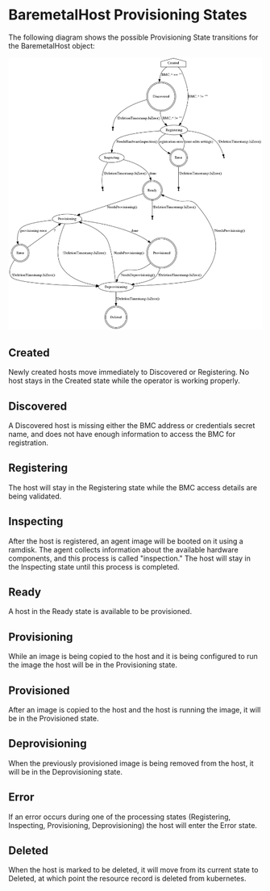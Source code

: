 # BaremetalHost Provisioning States

The following diagram shows the possible Provisioning State transitions for the BaremetalHost object:

![BaremetalHost ProvisioningState transitions](BaremetalHost_ProvisioningState.png)

## Created

Newly created hosts move immediately to Discovered or Registering. No
host stays in the Created state while the operator is working
properly.

## Discovered

A Discovered host is missing either the BMC address or credentials
secret name, and does not have enough information to access the BMC
for registration.

## Registering

The host will stay in the Registering state while the BMC access
details are being validated.

## Inspecting

After the host is registered, an agent image will be booted on it
using a ramdisk. The agent collects information about the available
hardware components, and this process is called "inspection." The host
will stay in the Inspecting state until this process is completed.

## Ready

A host in the Ready state is available to be provisioned.

## Provisioning

While an image is being copied to the host and it is being configured
to run the image the host will be in the Provisioning state.

## Provisioned

After an image is copied to the host and the host is running the
image, it will be in the Provisioned state.

## Deprovisioning

When the previously provisioned image is being removed from the host,
it will be in the Deprovisioning state.

## Error

If an error occurs during one of the processing states (Registering,
Inspecting, Provisioning, Deprovisioning) the host will enter the
Error state.

## Deleted

When the host is marked to be deleted, it will move from its current
state to Deleted, at which point the resource record is deleted from
kubernetes.
